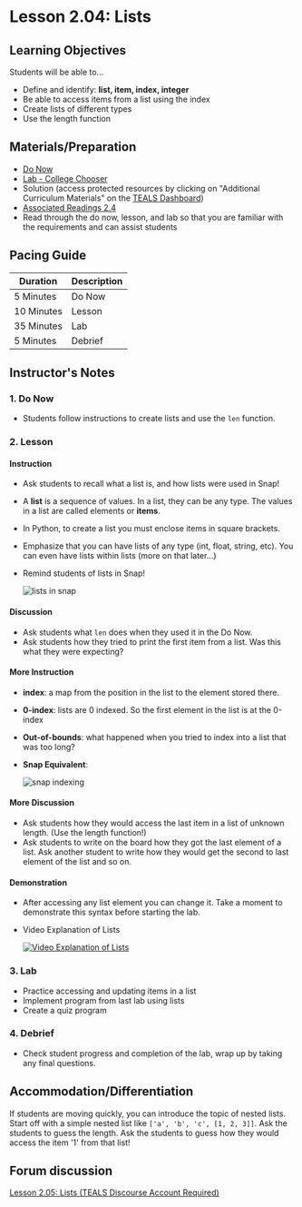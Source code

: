# Lesson 2.04: Lists

## Learning Objectives

Students will be able to...

* Define and identify: **list, item, index, integer**
* Be able to access items from a list using the index
* Create lists of different types
* Use the length function

## Materials/Preparation

* [Do Now]
* [Lab - College Chooser]
* Solution (access protected resources by clicking on "Additional Curriculum Materials" on the [TEALS Dashboard])
* [Associated Readings 2.4](https://tealsk12.gitbook.io/intro-cs-2/readings#2-4)
* Read through the do now, lesson, and lab so that you are familiar with the requirements and can assist students

## Pacing Guide

| **Duration**   | **Description** |
| ---------- | ----------- |
| 5 Minutes  | Do Now      |
| 10 Minutes | Lesson      |
| 35 Minutes | Lab         |
| 5 Minutes | Debrief  |

## Instructor's Notes

### 1. Do Now

* Students follow instructions to create lists and use the `len` function.

### 2. Lesson

#### Instruction

* Ask students to recall what a list is, and how lists were used in Snap!
* A **list** is a sequence of values. In a list, they can be any type. The values in a list are called elements or **items**.
* In Python, to create a list you must enclose items in square brackets.
* Emphasize that you can have lists of any type (int, float, string, etc). You can even have lists within lists (more on that later...)
* Remind students of lists in Snap!

    ![lists in snap](http://bjc.edc.org/bjc-r/img/3-lists/wordlists.png)

#### Discussion

* Ask students what `len` does when they used it in the Do Now.
* Ask students how they tried to print the first item from a list. Was this what they were expecting?

#### More Instruction

* **index**: a map from the position in the list to the element stored there.
* **0-index**: lists are 0 indexed. So the first element in the list is at the 0-index
* **Out-of-bounds**: what happened when you tried to index into a list that was too long?
* **Snap Equivalent**:

  ![snap indexing](http://bjc.edc.org/bjc-r/img/3-lists/gs5how_many.png)

#### More Discussion

* Ask students how they would access the last item in a list of unknown length. (Use the length function!)
* Ask students to write on the board how they got the last element of a list. Ask another student to write how they would get the second to last element of the list and so on.

#### Demonstration

* After accessing any list element you can change it. Take a moment to demonstrate this syntax before starting the lab.
* Video Explanation of Lists

  [![Video Explanation of Lists](https://img.youtube.com/vi/wO6lG82RbhM/0.jpg)](https://youtu.be/wO6lG82RbhM?t=67)

### 3. Lab

* Practice accessing and updating items in a list
* Implement program from last lab using lists
* Create a quiz program

### 4. Debrief

* Check student progress and completion of the lab, wrap up by taking any final questions.

## Accommodation/Differentiation

If students are moving quickly, you can introduce the topic of nested lists. Start off with a simple nested list like `['a', 'b', 'c', [1, 2, 3]]`. Ask the students to guess the length. Ask the students to guess how they would access the item '1' from that list!

## Forum discussion

[Lesson 2.05: Lists (TEALS Discourse Account Required)](https://forums.tealsk12.org/c/2nd-semester-unit-2/lesson-2-05-lists)
  
[Do Now]:do_now.md
[Lab - College Chooser]:lab.md
[TEALS Dashboard]:http:/www.tealsk12.org/dashboard
